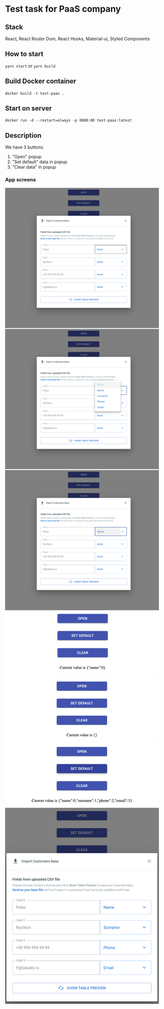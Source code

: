 # Test task for PaaS company

## Stack
React, React Router Dom, React Hooks, Material-ui, Styled Components

## How to start
`yarn start` or `yarn build`

## Build Docker container

`docker build -t test-paas .`

## Start on server

`docker run -d --restart=always -p 8080:80 test-paas:latest`

## Description

We have 3 buttons:
1. "Open" popup
2. "Set default" data in popup
3. "Clear data" in popup

### App screens
![1](imgs/1.png)
![2](imgs/2.png)
![3](imgs/3.png)
![4](imgs/4.png)
![5](imgs/5.png)
![6](imgs/6.png)
![7](imgs/7.png)
